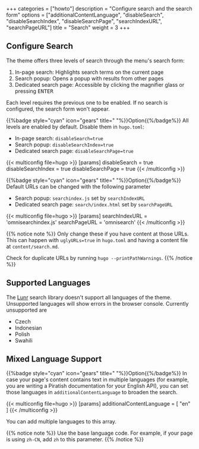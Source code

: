 +++
categories = ["howto"]
description = "Configure search and the search form"
options = ["additionalContentLanguage", "disableSearch", "disableSearchIndex", "disableSearchPage", "searchIndexURL", "searchPageURL"]
title = "Search"
weight = 3
+++

## Configure Search

The theme offers three levels of search through the menu's search form:

1. In-page search: Highlights search terms on the current page
2. Search popup: Opens a popup with results from other pages
3. Dedicated search page: Accessible by clicking the magnifier glass or pressing <kbd>ENTER</kbd>

Each level requires the previous one to be enabled. If no search is configured, the search form won't appear.

{{%badge style="cyan" icon="gears" title=" "%}}Option{{%/badge%}} All levels are enabled by default. Disable them in `hugo.toml`:

- In-page search: `disableSearch=true`
- Search popup: `disableSearchIndex=true`
- Dedicated search page: `disableSearchPage=true`

{{< multiconfig file=hugo >}}
[params]
  disableSearch = true
  disableSearchIndex = true
  disableSearchPage = true
{{< /multiconfig >}}

{{%badge style="cyan" icon="gears" title=" "%}}Option{{%/badge%}} Default URLs can be changed with the following parameter

- Search popup: `searchindex.js` set by `searchIndexURL`
- Dedicated search page: `search/index.html` set by `searchPageURL`

{{< multiconfig file=hugo >}}
[params]
  searchIndexURL = 'omnisearchindex.js'
  searchPageURL = 'omnisearch'
{{< /multiconfig >}}

{{% notice note %}}
Only change these if you have content at those URLs. This can happen with `uglyURLs=true` in `hugo.toml` and having a content file at `content/search.md`.

Check for duplicate URLs by running `hugo --printPathWarnings`.
{{% /notice %}}

## Supported Languages

The [Lunr](https://lunrjs.com) search library doesn't support all languages of the theme. Unsupported languages will show errors in the browser console. Currently unsupported are

- Czech
- Indonesian
- Polish
- Swahili

## Mixed Language Support

{{%badge style="cyan" icon="gears" title=" "%}}Option{{%/badge%}} In case your page's content contains text in multiple languages (for example, you are writing a Piratish documentation for your English API), you can set those languages in `additionalContentLanguage` to broaden the search.

{{< multiconfig file=hugo >}}
[params]
  additionalContentLanguage = [ "en" ]
{{< /multiconfig >}}

You can add multiple languages to this array.

{{% notice note %}}
Use the base language code. For example, if your page is using `zh-CN`, add `zh` to this parameter.
{{% /notice %}}
